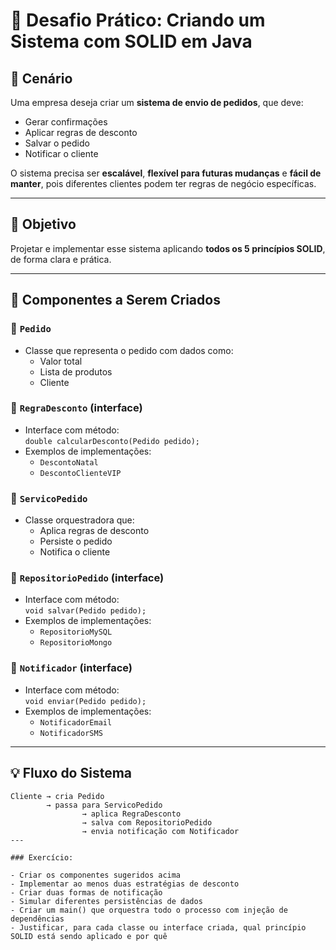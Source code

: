 # 💼 Desafio Prático: Criando um Sistema com SOLID em Java

## 📘 Cenário

Uma empresa deseja criar um **sistema de envio de pedidos**, que deve:
- Gerar confirmações
- Aplicar regras de desconto
- Salvar o pedido
- Notificar o cliente

O sistema precisa ser **escalável**, **flexível para futuras mudanças** e **fácil de manter**, pois diferentes clientes podem ter regras de negócio específicas.

---

## 🎯 Objetivo

Projetar e implementar esse sistema aplicando **todos os 5 princípios SOLID**, de forma clara e prática.

---

## 🧩 Componentes a Serem Criados

### 🔹 `Pedido`
- Classe que representa o pedido com dados como:
  - Valor total
  - Lista de produtos
  - Cliente

### 🔹 `RegraDesconto` (interface)
- Interface com método:  
  `double calcularDesconto(Pedido pedido);`
- Exemplos de implementações:
  - `DescontoNatal`
  - `DescontoClienteVIP`

### 🔹 `ServicoPedido`
- Classe orquestradora que:
  - Aplica regras de desconto
  - Persiste o pedido
  - Notifica o cliente

### 🔹 `RepositorioPedido` (interface)
- Interface com método:  
  `void salvar(Pedido pedido);`
- Exemplos de implementações:
  - `RepositorioMySQL`
  - `RepositorioMongo`

### 🔹 `Notificador` (interface)
- Interface com método:  
  `void enviar(Pedido pedido);`
- Exemplos de implementações:
  - `NotificadorEmail`
  - `NotificadorSMS`

---

## 💡 Fluxo do Sistema

```plaintext
Cliente → cria Pedido
        → passa para ServicoPedido
                → aplica RegraDesconto
                → salva com RepositorioPedido
                → envia notificação com Notificador
---

### Exercício:

- Criar os componentes sugeridos acima
- Implementar ao menos duas estratégias de desconto
- Criar duas formas de notificação
- Simular diferentes persistências de dados
- Criar um main() que orquestra todo o processo com injeção de dependências
- Justificar, para cada classe ou interface criada, qual princípio SOLID está sendo aplicado e por quê
